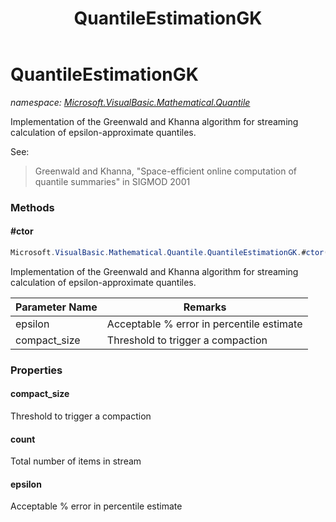 ﻿---
title: QuantileEstimationGK
---

# QuantileEstimationGK
_namespace: [Microsoft.VisualBasic.Mathematical.Quantile](N-Microsoft.VisualBasic.Mathematical.Quantile.html)_

Implementation of the Greenwald and Khanna algorithm for streaming
 calculation of epsilon-approximate quantiles.
 
 See: 
 
 > Greenwald and Khanna, "Space-efficient online computation of quantile summaries" in SIGMOD 2001



### Methods

#### #ctor
```csharp
Microsoft.VisualBasic.Mathematical.Quantile.QuantileEstimationGK.#ctor(System.Double,System.Int32)
```
Implementation of the Greenwald and Khanna algorithm for streaming
 calculation of epsilon-approximate quantiles.

|Parameter Name|Remarks|
|--------------|-------|
|epsilon|Acceptable % error in percentile estimate|
|compact_size|Threshold to trigger a compaction|



### Properties

#### compact_size
Threshold to trigger a compaction
#### count
Total number of items in stream
#### epsilon
Acceptable % error in percentile estimate

